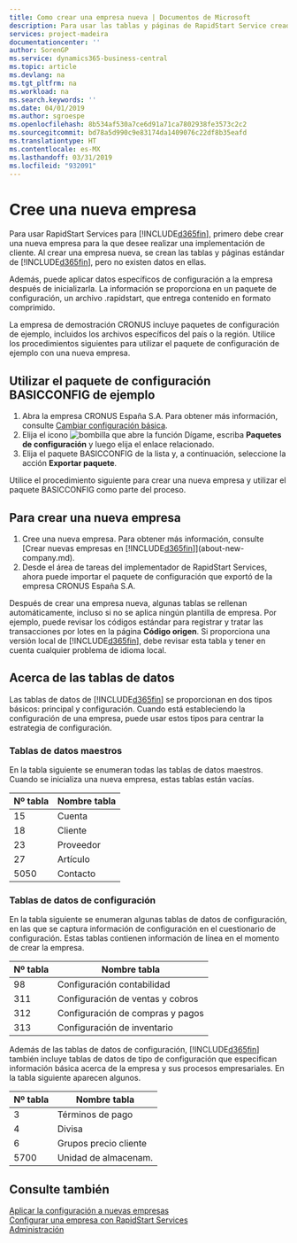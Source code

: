 ```yaml
---
title: Como crear una empresa nueva | Documentos de Microsoft
description: Para usar las tablas y páginas de RapidStart Service creadas que no tienen datos.
services: project-madeira
documentationcenter: ''
author: SorenGP
ms.service: dynamics365-business-central
ms.topic: article
ms.devlang: na
ms.tgt_pltfrm: na
ms.workload: na
ms.search.keywords: ''
ms.date: 04/01/2019
ms.author: sgroespe
ms.openlocfilehash: 8b534af530a7ce6d91a71ca7802938fe3573c2c2
ms.sourcegitcommit: bd78a5d990c9e83174da1409076c22df8b35eafd
ms.translationtype: HT
ms.contentlocale: es-MX
ms.lasthandoff: 03/31/2019
ms.locfileid: "932091"
---
```

# <a name="create-a-new-company"></a>Cree una nueva empresa
Para usar RapidStart Services para [!INCLUDE[d365fin](includes/d365fin_md.md)], primero debe crear una nueva empresa para la que desee realizar una implementación de cliente. Al crear una empresa nueva, se crean las tablas y páginas estándar de [!INCLUDE[d365fin](includes/d365fin_md.md)], pero no existen datos en ellas.

Además, puede aplicar datos específicos de configuración a la empresa después de inicializarla. La información se proporciona en un paquete de configuración, un archivo .rapidstart, que entrega contenido en formato comprimido.  

La empresa de demostración CRONUS incluye paquetes de configuración de ejemplo, incluidos los archivos específicos del país o la región. Utilice los procedimientos siguientes para utilizar el paquete de configuración de ejemplo con una nueva empresa.  

## <a name="to-use-the-sample-basicconfig-configuration-package"></a>Utilizar el paquete de configuración BASICCONFIG de ejemplo  
1. Abra la empresa CRONUS España S.A. Para obtener más información, consulte [Cambiar configuración básica](ui-change-basic-settings.md).
2. Elija el icono ![bombilla que abre la función Dígame](media/ui-search/search_small.png "Dígame que desea hacer"), escriba **Paquetes de configuración** y luego elija el enlace relacionado.  
3. Elija el paquete BASICCONFIG de la lista y, a continuación, seleccione la acción **Exportar paquete**.  

Utilice el procedimiento siguiente para crear una nueva empresa y utilizar el paquete BASICCONFIG como parte del proceso.  

## <a name="to-create-a-new-company"></a>Para crear una nueva empresa  
1. Cree una nueva empresa. Para obtener más información, consulte [Crear nuevas empresas en [!INCLUDE[d365fin](includes/d365fin_md.md)]](about-new-company.md).
2. Desde el área de tareas del implementador de RapidStart Services, ahora puede importar el paquete de configuración que exportó de la empresa CRONUS España S.A.

Después de crear una empresa nueva, algunas tablas se rellenan automáticamente, incluso si no se aplica ningún plantilla de empresa. Por ejemplo, puede revisar los códigos estándar para registrar y tratar las transacciones por lotes en la página **Código origen**. Si proporciona una versión local de [!INCLUDE[d365fin](includes/d365fin_md.md)], debe revisar esta tabla y tener en cuenta cualquier problema de idioma local.

## <a name="about-data-tables"></a>Acerca de las tablas de datos
Las tablas de datos de [!INCLUDE[d365fin](includes/d365fin_md.md)] se proporcionan en dos tipos básicos: principal y configuración. Cuando está estableciendo la configuración de una empresa, puede usar estos tipos para centrar la estrategia de configuración.  

### <a name="master-data-tables"></a>Tablas de datos maestros  
En la tabla siguiente se enumeran todas las tablas de datos maestros. Cuando se inicializa una nueva empresa, estas tablas están vacías.  

|Nº tabla|Nombre tabla|  
|-------------------|--------------------|  
|15|Cuenta|  
|18|Cliente|  
|23|Proveedor|  
|27|Artículo|  
|5050|Contacto|  

### <a name="setup-data-tables"></a>Tablas de datos de configuración  
En la tabla siguiente se enumeran algunas tablas de datos de configuración, en las que se captura información de configuración en el cuestionario de configuración. Estas tablas contienen información de línea en el momento de crear la empresa.  

|Nº tabla|Nombre tabla|  
|-------------------|--------------------|  
|98|Configuración contabilidad|  
|311|Configuración de ventas y cobros|  
|312|Configuración de compras y pagos|  
|313|Configuración de inventario|  

Además de las tablas de datos de configuración, [!INCLUDE[d365fin](includes/d365fin_md.md)] también incluye tablas de datos de tipo de configuración que especifican información básica acerca de la empresa y sus procesos empresariales. En la tabla siguiente aparecen algunos.  

|Nº tabla|Nombre tabla|  
|-------------------|--------------------|  
|3|Términos de pago|  
|4|Divisa|  
|6|Grupos precio cliente|  
|5700|Unidad de almacenam.|

  

## <a name="see-also"></a>Consulte también  
[Aplicar la configuración a nuevas empresas](admin-apply-configuration-to-new-companies.md)  
[Configurar una empresa con RapidStart Services](admin-set-up-a-company-with-rapidstart.md)  
[Administración](admin-setup-and-administration.md)
